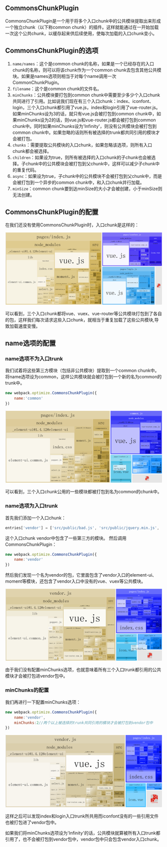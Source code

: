 ## CommonsChunkPlugin

CommonsChunkPlugin是一个用于将多个入口chunk中的公共模块提取出来形成一个独立chunk（以下称common chunk）的插件。这样就能通过在一开始加载一次这个公共chunk，以缓存起来供后续使用，使每次加载的入口chunk变小。

## CommonsChunkPlugin的选项

1. `name/names`：这个是common chunk的名称，如果是一个已经存在的入口chunk的名称，则可以将该chunk作为一个common chunk去包含其他公共模块。如果是names选项则相当于对每个name调用一次CommonChunkPlugin。
1. `filename`：这个是common chunk的文件名。
1. `minChunks`：公共模块要打包到common chunk中需要至少多少个入口chunk共同进行了引用。比如说我们现在有三个入口chunk：index、iconfont、login，三个入口chunk都引用了vue.js，index和login引用了vue-router.js。如果minChunks设为3的话，就只有vue.js会被打包到common chunk中，如果minChunks设为2的话，则vue.js和vue-router.js都会被打包到common chunk中。同时如果minChunks设为'Infinity'，则没有公共模块会被打包到common chunk中。如果忽略的话则所有被选择的trunk都共同引用的模块才会被打包。
1. `chunks`：需要提取公共模块的入口chunk，如果忽略该选项，则所有入口chunk都会被选择。
1. `children`：如果设为true，则所有被选择的入口chunk的子chunk也会被选择。子chunk中的公共模块会被打包到父chunk中，这样可以减少子chunk中的重复代码。
1. `async`：如果设为true，子chunk中的公共模块不会被打包到父chunk中，而是会被打包到一个异步的common chunk中，和入口chunk并行加载。
1. `minSize`：common chunk要到达minSize的大小才会被创建，小于minSize则无法创建。

## CommonsChunkPlugin的配置

在我们还没有使用CommonsChunkPlugin时，入口chunk是这样的：

![image](https://github.com/IFWEB/Share/blob/master/webpack/CommonsChunkPlugin/assets/pic1.jpg)

可以看到，三个入口chunk都将vue、vuex、vue-router等公共模块打包到了各自的包，这样我们每次请求这些入口chunk，就相当于重复加载了这些公共模块,导致加载速度变慢。

## name选项的配置

### name选项不为入口trunk
我们试着将这些第三方模块（包括非公共模块）提取到一个common chunk中。将name选项设为common，这样公共模块就会被打包到一个新的名为common的trunk中。

```javascript
new webpack.optimize.CommonsChunkPlugin({
    name:'common'
})
```

![image](https://github.com/IFWEB/Share/blob/master/webpack/CommonsChunkPlugin/assets/pic4.jpg)

可以看到，三个入口chunk公用的一些模块都被打包到名为common的chunk中。

### name选项为入口trunk

首先我们添加一个入口chunk：

```javascript
entries['vendor'] = ['src/public/bad.js', 'src/public/jquery.min.js', 'src/public/bootstrap/js/bootstrap.min.js', 'moment','element-ui'];
```

这个入口chunk vendor中包含了一些第三方的模块。
然后调用CommonsChunkPlugin：

```javascript
new webpack.optimize.CommonsChunkPlugin({
    name:'vendor'
})
```

然后我们发现一个名为vendor的包，它里面包含了vendor入口的element-ui、moment等模块，还包含了vendor入口中没有的vue、vuex等公共模块。

![image](https://github.com/IFWEB/Share/blob/master/webpack/CommonsChunkPlugin/assets/pic2.jpg)

由于我们没有配置minChunks选项，也就意味着所有三个入口trunk都引用的公共模块才会被打包进vendor包中。

### minChunks的配置

我们再进行一下配置minChunks选项：

```javascript
new webpack.optimize.CommonsChunkPlugin({
    name:'vendor',
    minChunks:2//两个以上被选择的trunk共同引用的模块才会被打包到vendor包中
})
```

![image](https://github.com/IFWEB/Share/blob/master/webpack/CommonsChunkPlugin/assets/pic3.jpg)

这样之后可以发现index和login入口trunk所共用而iconfont没有的一些引用文件也被打包进了vendor包中。

如果我们将minChunks选项设为'Infinity'的话，公共模块就算被所有入口trunk都引用了，也不会被打包到vendor包中，vendor包中只会包含vendor入口chunk。
